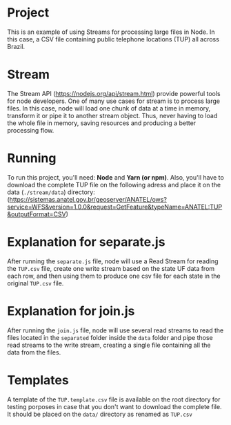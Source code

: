 # Project

This is an example of using Streams for processing large files in Node. In this case, a CSV file containing public telephone locations (TUP) all across Brazil.

# Stream

The Stream API (https://nodejs.org/api/stream.html) provide powerful tools for node developers. One of many use cases for stream is to process large files. In this case, node will load one chunk of data at a time in memory, transform it or pipe it to another stream object. Thus, never having to load the whole file in memory, saving resources and producing a better processing flow.

# Running

To run this project, you'll need:
**Node** and **Yarn (or npm)**.
Also, you'll have to download the complete TUP file on the following adress and place it on the data (`./stream/data`) directory:
(https://sistemas.anatel.gov.br/geoserver/ANATEL/ows?service=WFS&version=1.0.0&request=GetFeature&typeName=ANATEL:TUP&outputFormat=CSV)

# Explanation for separate.js

After running the `separate.js` file, node will use a Read Stream for reading the `TUP.csv` file, create one write stream based on the state UF data from each row, and then using them to produce one csv file for each state in the original `TUP.csv` file.

# Explanation for join.js

After running the `join.js` file, node will use several read streams to read the files located in the `separated` folder inside the `data` folder and pipe those read streams to the write stream, creating a single file containing all the data from the files.

# Templates

A template of the `TUP.template.csv` file is available on the root directory for testing porposes in case that you don't want to download the complete file. It should be placed on the `data/` directory as renamed as `TUP.csv`
